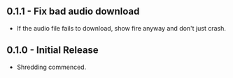 ## 0.1.1 - Fix bad audio download
* If the audio file fails to download, show fire anyway and don't
  just crash.


## 0.1.0 - Initial Release
* Shredding commenced.
